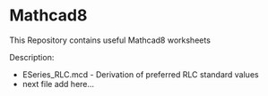 # Mathcad8

This Repository contains useful Mathcad8 worksheets

Description:
* ESeries_RLC.mcd - Derivation of preferred RLC standard values
* next file add here...
